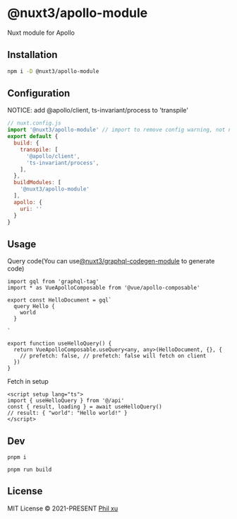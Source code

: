 # @nuxt3/apollo-module

Nuxt module for Apollo


## Installation

```bash
npm i -D @nuxt3/apollo-module
```

## Configuration
NOTICE: add @apollo/client, ts-invariant/process to 'transpile'
```js
// nuxt.config.js
import '@nuxt3/apollo-module' // import to remove config warning, not necessary
export default {
  build: {
    transpile: [
      '@apollo/client',
      'ts-invariant/process',
    ],
  },
  buildModules: [
    '@nuxt3/apollo-module'
  ],
  apollo: {
    uri: ''
  }
}
```

## Usage
Query code(You can use[@nuxt3/graphql-codegen-module](https://github.com/newbeea/nuxt3-graphql-codegen-module) to generate code)
```
import gql from 'graphql-tag'
import * as VueApolloComposable from '@vue/apollo-composable'

export const HelloDocument = gql`
  query Hello {
    world
  }

`

export function useHelloQuery() {
  return VueApolloComposable.useQuery<any, any>(HelloDocument, {}, {
    // prefetch: false, // prefetch: false will fetch on client
  })
}
```

Fetch in setup
```
<script setup lang="ts">
import { useHelloQuery } from '@/api'
const { result, loading } = await useHelloQuery()
// result: { "world": "Hello world!" }
</script>
```


## Dev

```
pnpm i
```

```
pnpm run build
```



## License

MIT License © 2021-PRESENT [Phil xu](https://github.com/newbeea)
